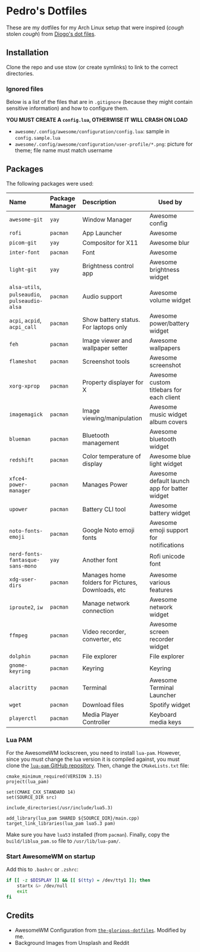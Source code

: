 # Pedro's Dotfiles

These are my dotfiles for my Arch Linux setup that were inspired (*cough* stolen *cough*) from [Diogo's dot files](https://github.com/diogotcorreia/dotfiles). 

## Installation

Clone the repo and use stow (or create symlinks) to link to the correct directories.

### Ignored files

Below is a list of the files that are in `.gitignore`
(because they might contain sensitive information) and how to configure them.

**YOU MUST CREATE A `config.lua`, OTHERWISE IT WILL CRASH ON LOAD**

- `awesome/.config/awesome/configuration/config.lua`: sample in `config.sample.lua`
- `awesome/.config/awesome/configuration/user-profile/*.png`: picture for theme; file name must match username

## Packages

The following packages were used:

| Name                                          | Package Manager | Description                                       | Used by                                      |
| :-------------------------------------------- | :-------------- | :------------------------------------------------ | -------------------------------------------- |
| `awesome-git`                                 | `yay`           | Window Manager                                    | Awesome config                               |
| `rofi`                                        | `pacman`        | App Launcher                                      | Awesome                                      |
| `picom-git`                                   | `yay`           | Compositor for X11                                | Awesome blur                                 |
| `inter-font`                                  | `pacman`        | Font                                              | Awesome                                      |
| `light-git`                                   | `yay`           | Brightness control app                            | Awesome brightness widget                    |
| `alsa-utils`, `pulseaudio`, `pulseaudio-alsa` | `pacman`        | Audio support                                     | Awesome volume widget                        |
| `acpi`, `acpid`, `acpi_call`                  | `pacman`        | Show battery status. For laptops only             | Awesome power/battery widget                 |
| `feh`                                         | `pacman`        | Image viewer and wallpaper setter                 | Awesome wallpapers                           |
| `flameshot`                                   | `pacman`        | Screenshot tools                                  | Awesome screenshot                           |
| `xorg-xprop`                                  | `pacman`        | Property displayer for X                          | Awesome custom titlebars for each client     |
| `imagemagick`                                 | `pacman`        | Image viewing/manipulation                        | Awesome music widget album covers            |
| `blueman`                                     | `pacman`        | Bluetooth management                              | Awesome bluetooth widget                     |
| `redshift`                                    | `pacman`        | Color temperature of display                      | Awesome blue light widget                    |
| `xfce4-power-manager`                         | `pacman`        | Manages Power                                     | Awesome default launch app for batter widget |
| `upower`                                      | `pacman`        | Battery CLI tool                                  | Awesome battery widget                       |
| `noto-fonts-emoji`                            | `pacman`        | Google Noto emoji fonts                           | Awesome emoji support for notifications      |
| `nerd-fonts-fantasque-sans-mono`              | `yay`           | Another font                                      | Rofi unicode font                            |
| `xdg-user-dirs`                               | `pacman`        | Manages home folders for Pictures, Downloads, etc | Awesome various features                     |
| `iproute2`, `iw`                              | `pacman`        | Manage network connection                         | Awesome network widget                       |
| `ffmpeg`                                      | `pacman`        | Video recorder, converter, etc                    | Awesome screen recorder widget               |
| `dolphin`                                     | `pacman`        | File explorer                                     | File explorer                                |
| `gnome-keyring`                               | `pacman`        | Keyring                                           | Keyring                                      |
| `alacritty`                                   | `pacman`        | Terminal                                          | Awesome Terminal Launcher                    |
| `wget`                                        | `pacman`        | Download files                                    | Spotify widget                               |
| `playerctl`                                   | `pacman`        | Media Player Controller                           | Keyboard media keys                          |

### Lua PAM

For the AwesomeWM lockscreen, you need to install `lua-pam`.
However, since you must change the lua version it is compiled against, you must clone the [`lua-pam` GitHub repository](https://github.com/rmtt/lua-pam).
Then, change the `CMakeLists.txt` file:

```
cmake_minimum_required(VERSION 3.15)
project(lua_pam)

set(CMAKE_CXX_STANDARD 14)
set(SOURCE_DIR src)

include_directories(/usr/include/lua5.3)

add_library(lua_pam SHARED ${SOURCE_DIR}/main.cpp)
target_link_libraries(lua_pam lua5.3 pam)
```

Make sure you have `lua53` installed (from `pacman`).
Finally, copy the `build/liblua_pam.so` file to `/usr/lib/lua-pam/`.

### Start AwesomeWM on startup

Add this to `.bashrc` or `.zshrc`:

```sh
if [[ -z $DISPLAY ]] && [[ $(tty) = /dev/tty1 ]]; then
    startx &> /dev/null
    exit
fi
```

## Credits

- AwesomeWM Configuration from [`the-glorious-dotfiles`](https://github.com/manilarome/the-glorious-dotfiles). Modified by me.
- Background Images from Unsplash and Reddit
